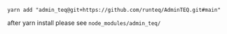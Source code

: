 `yarn add "admin_teq@git+https://github.com/runteq/AdminTEQ.git#main"`

after yarn install please see `node_modules/admin_teq/`
